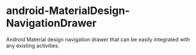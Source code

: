# android-MaterialDesign-NavigationDrawer
Android Material design navigation drawer that can be easily integrated with any existing activities. 
